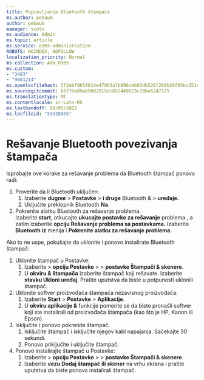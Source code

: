 ```yaml
---
title: Popravljanje Bluetooth štampača
ms.author: pebaum
author: pebaum
manager: scotv
ms.audience: Admin
ms.topic: article
ms.service: o365-administration
ROBOTS: NOINDEX, NOFOLLOW
localization_priority: Normal
ms.collection: Adm_O365
ms.custom:
- "3483"
- "9001214"
ms.openlocfilehash: 5f2ebf9b54814e47063a7b096ceb83db526f268b28f95bc251e31ac717fc6620
ms.sourcegitcommit: b5f7da89a650d2915dc652449623c78be6247175
ms.translationtype: MT
ms.contentlocale: sr-Latn-RS
ms.lasthandoff: 08/05/2021
ms.locfileid: "53928455"
---
```

# <a name="fix-bluetooth-printer-connection-issues"></a>Rešavanje Bluetooth povezivanja štampača

Isprobajte ove korake za rešavanje problema da Bluetooth štampač ponovo radi:


1. Proverite da li Bluetooth uključen:
    1. Izaberite **dugme**  >  **Postavke**  >  **i druge** Bluetooth &  >  **uređaje.**
    2. Uključite preklopnik Bluetooth **Na**.
2. Pokrenite alatku Bluetooth za rešavanje problema. <br>
    Izaberite **start**, otkucajte **ukucajte postavke za rešavanje** problema , a zatim izaberite **opciju Rešavanje problema sa postavkama.** Izaberite **Bluetooth iz** menija i **Pokrenite alatku za rešavanje problema.**

Ako to ne uspe, pokušajte da uklonite i ponovo instalirate Bluetooth štampač:

1. Uklonite štampač u Postavke:
    1. Izaberite   >  **opciju Postavke**  >    >  **postavke Štampači & skenere**.
    2. U **okviru & štampača** izaberite štampač koji rešavate. Izaberite **stavku Ukloni uređaj**. Pratite uputstva da biste u potpunosti uklonili štampač.
2. Uklonite softver proizvođača štampača nezavisnog proizvođača:
    1. Izaberite **Start**  >  **Postavke**  >  **Aplikacije**.
    2. U **okviru aplikacije &** funkcije pomerite se da biste pronašli softver koji ste instalirali od proizvođača štampača (kao što je HP, Kanon ili Epson).
3. Isključite i ponovo pokrenite štampač.
   1. Isključite štampač i isključite njegov kabl napajanja. Sačekajte 30 sekundi. 
   2. Ponovo priključite i uključite štampač.
4. Ponovo instalirajte štampač u Postavke:
    1. Izaberite   >  **opciju Postavke**  >    >  **postavke Štampači & skenere**.
    2. Izaberite **vezu Dodaj štampač ili skener** na vrhu ekrana i pratite uputstva da biste ponovo instalirali štampač.

